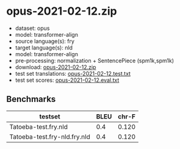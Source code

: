 # opus-2021-02-12.zip

* dataset: opus
* model: transformer-align
* source language(s): fry
* target language(s): nld
* model: transformer-align
* pre-processing: normalization + SentencePiece (spm1k,spm1k)
* download: [opus-2021-02-12.zip](https://object.pouta.csc.fi/Tatoeba-MT-models/fry-nld/opus-2021-02-12.zip)
* test set translations: [opus-2021-02-12.test.txt](https://object.pouta.csc.fi/Tatoeba-MT-models/fry-nld/opus-2021-02-12.test.txt)
* test set scores: [opus-2021-02-12.eval.txt](https://object.pouta.csc.fi/Tatoeba-MT-models/fry-nld/opus-2021-02-12.eval.txt)

## Benchmarks

| testset               | BLEU  | chr-F |
|-----------------------|-------|-------|
| Tatoeba-test.fry.nld 	| 0.4 	| 0.120 |
| Tatoeba-test.fry-nld.fry.nld 	| 0.4 	| 0.120 |

